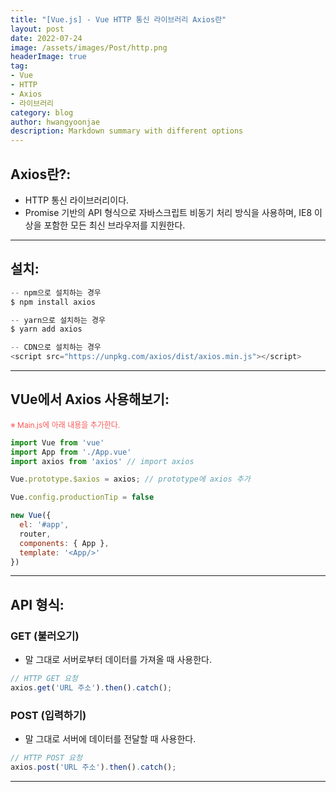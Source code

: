 ```yaml
---
title: "[Vue.js] - Vue HTTP 통신 라이브러리 Axios란"
layout: post
date: 2022-07-24
image: /assets/images/Post/http.png
headerImage: true
tag:
- Vue
- HTTP
- Axios
- 라이브러리
category: blog
author: hwangyoonjae
description: Markdown summary with different options
---
```


## Axios란?:
- HTTP 통신 라이브러리이다.
- Promise 기반의 API 형식으로 자바스크립트 비동기 처리 방식을 사용하며, IE8 이상을 포함한 모든 최신 브라우저를 지원한다.

* * *

## 설치:
```javascript
-- npm으로 설치하는 경우
$ npm install axios

-- yarn으로 설치하는 경우
$ yarn add axios

-- CDN으로 설치하는 경우
<script src="https://unpkg.com/axios/dist/axios.min.js"></script> 
```

* * *

## VUe에서 Axios 사용해보기:
<span style="color:#FA5858; font-size:12px">※ Main.js에 아래 내용을 추가한다.</span>
```javascript
import Vue from 'vue'
import App from './App.vue'
import axios from 'axios' // import axios

Vue.prototype.$axios = axios; // prototype에 axios 추가

Vue.config.productionTip = false

new Vue({
  el: '#app',
  router,
  components: { App },
  template: '<App/>'
})
```

* * *

## API 형식:
### GET (불러오기)
- 말 그대로 서버로부터 데이터를 가져올 때 사용한다.
```javascript
// HTTP GET 요청
axios.get('URL 주소').then().catch();
```

### POST (입력하기)
- 말 그대로 서버에 데이터를 전달할 때 사용한다.
```javascript
// HTTP POST 요청
axios.post('URL 주소').then().catch();
```

* * *
